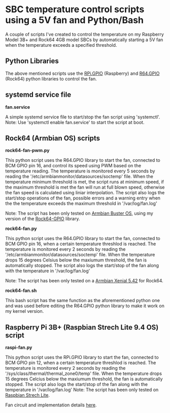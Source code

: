 # SBC temperature control scripts using a 5V fan and Python/Bash

A couple of scripts I've created to control the temperature on my Raspberry Model 3B+ and Rock64 4GB model SBCs by automatically starting a 5V fan when the temperature exceeds a specified threshold.

## Python Libraries

The above mentioned scripts use the [RPi.GPIO](https://pypi.org/project/RPi.GPIO/) (Raspberry) and [R64.GPIO](https://github.com/Matei-Ciobotaru/Rock64-R64.GPIO/blob/master/README.md) (Rock64) python libraries to control the fan.

## systemd service file

**fan.service**<br>

 A simple systemd service file to start/stop the fan script using 'systemctl'.
 Note: Use 'systemctl enable fan.service' to start the script at boot.


## Rock64 (Armbian OS) scripts

**rock64-fan-pwm.py**<br>


 This python script uses the R64.GPIO library to start the fan, connected to BCM GPIO pin 16, and control its speed using PWM based on the temperature reading. The temperature is monitored every 5 seconds by reading the '/etc/armbianmonitor/datasources/soctemp' file. When the temperature minimum threshold is met, the script runs at minimum speed, if the maximum threshold is met the fan will run at full blown speed, otherwise the fan speed is calculated using liniar interpolation.
 The script also logs the start/stop operations of the fan, possible errors and a warning entry when the the temperature exceeds the maximum threshold in '/var/log/fan.log'

 Note: The script has been only tested on [Armbian Buster OS](https://www.armbian.com/rock64/), using my version of the [Rock64-GPIO](https://github.com/Matei-Ciobotaru/Rock64-R64.GPIO) library.


**rock64-fan.py**<br>

 This python script uses the R64.GPIO library to start the fan, connected to BCM GPIO pin 16, when a certain temperature threshlod is reached. The temperature is monitored every 2 seconds by reading the '/etc/armbianmonitor/datasources/soctemp' file. When the temperature drops 15 degrees Celsius below the maxiumum threshold, the fan is automatically stopped. 
 The script also logs the start/stop of the fan along with the temperature in '/var/log/fan.log'

 Note: The script has been only tested on a [Armbian Xenial 5.42](https://www.armbian.com/rock64/) for Rock64.

**rock64-fan.sh**<br>

 This bash script has the same function as the aforementioned python one and was used before editing the R64.GPIO python library to make it work on my kernel version.

## Raspberry Pi 3B+ (Raspbian Strech Lite 9.4 OS) script

**raspi-fan.py**<br>

 This python script uses the RPi.GPIO library to start the fan, connected to BCM GPIO pin 12, when a certain temperature threshlod is reached. The temperature is monitored every 2 seconds by reading the '/sys/class/thermal/thermal_zone0/temp' file. When the temperature drops 15 degrees Celcius below the maxiumum threshold, the fan is automatically stopped. The script also logs the start/stop of the fan along with the temperature in '/var/log/fan.log'
 Note: The script has been only tested on [Raspbian Strech Lite](https://www.raspberrypi.org/downloads/raspbian/).

Fan circuit and implementation details [here](https://nimbus.go.ro/cloud/index.php/s/SJ5ctqEwjgrg3i4).
